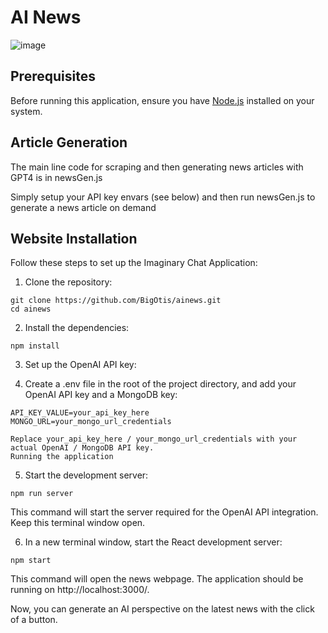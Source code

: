 # AI News
![image](https://github.com/BigOtis/ainews/assets/6844863/2667427c-fb59-4a34-b9cb-ead8745852aa)

## Prerequisites

Before running this application, ensure you have [Node.js](https://nodejs.org/) installed on your system.

## Article Generation

The main line code for scraping and then generating news articles with GPT4 is in newsGen.js

Simply setup your API key envars (see below) and then run newsGen.js to generate a news article on demand

## Website Installation

Follow these steps to set up the Imaginary Chat Application:

1. Clone the repository:

```
git clone https://github.com/BigOtis/ainews.git
cd ainews
```

2. Install the dependencies:

```
npm install
```

3. Set up the OpenAI API key:

4. Create a .env file in the root of the project directory, and add your OpenAI API key and a MongoDB key:

```
API_KEY_VALUE=your_api_key_here
MONGO_URL=your_mongo_url_credentials

Replace your_api_key_here / your_mongo_url_credentials with your actual OpenAI / MongoDB API key.
Running the application
```
5. Start the development server:


```
npm run server
```

This command will start the server required for the OpenAI API integration. Keep this terminal window open.

6. In a new terminal window, start the React development server:
```
npm start
```

This command will open the news webpage. The application should be running on http://localhost:3000/.

Now, you can generate an AI perspective on the latest news with the click of a button.
